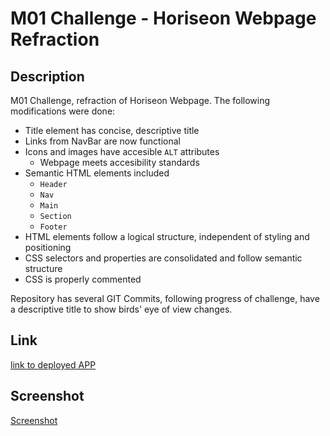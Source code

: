 # M01 Challenge - Horiseon Webpage Refraction

## Description

M01 Challenge, refraction of Horiseon Webpage. The following modifications were done:
* Title element has concise, descriptive title
* Links from NavBar are now functional
* Icons and images have accesible `ALT` attributes
    *  Webpage meets accesibility standards
* Semantic HTML elements included
    * `Header`
    * `Nav`
    * `Main`
    * `Section`
    * `Footer`
* HTML elements follow a logical structure, independent of styling and positioning
* CSS selectors and properties are consolidated and follow semantic structure
* CSS is properly commented

Repository has several GIT Commits, following progress of challenge, have a descriptive title to show birds' eye of view changes.
    
## Link

[link to deployed APP](https://trevtal.github.io/M01-Challenge/)

## Screenshot

[Screenshot](./Assets/Assets/01-html-css-git-homework-demo.png)

